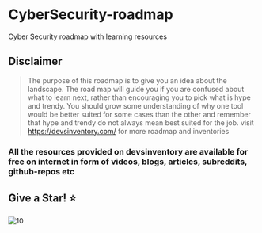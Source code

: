 # CyberSecurity-roadmap
Cyber Security roadmap with learning resources

## Disclaimer

> The purpose of this roadmap is to give you an idea about the landscape. The road map will guide you if you are confused about what to learn next, rather than encouraging you to pick what is hype and trendy. You should grow some understanding of why one tool would be better suited for some cases than the other and remember that hype and trendy do not always mean best suited for the job.
> visit https://devsinventory.com/ for more roadmap and inventories 

### All the resources provided on devsinventory are available for free on internet in form of videos, blogs, articles, subreddits, github-repos etc

## Give a Star! :star:
![10](https://github.com/anujtanwar24/CyberSecurity-roadmap/assets/91191433/5eb71571-b032-4c5c-9a62-242ae85852a8)





